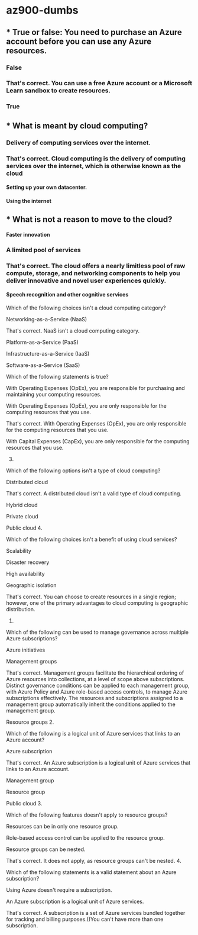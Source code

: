 # az900-dumbs

## * True or false: You need to purchase an Azure account before you can use any Azure resources.
### False
### That's correct. You can use a free Azure account or a Microsoft Learn sandbox to create resources.

### True


 ## * What is meant by cloud computing?

### Delivery of computing services over the internet.
### That's correct. Cloud computing is the delivery of computing services over the internet, which is otherwise known as the cloud

#### Setting up your own datacenter.

#### Using the internet


## * What is not a reason to move to the cloud?

#### Faster innovation

### A limited pool of services

### That's correct. The cloud offers a nearly limitless pool of raw compute, storage, and networking components to help you deliver innovative and novel user experiences quickly.

#### Speech recognition and other cognitive services




Which of the following choices isn't a cloud computing category?

Networking-as-a-Service (NaaS)

That's correct. NaaS isn't a cloud computing category.

Platform-as-a-Service (PaaS)

Infrastructure-as-a-Service (IaaS)

Software-as-a-Service (SaaS)





Which of the following statements is true?

With Operating Expenses (OpEx), you are responsible for purchasing and maintaining your computing resources.

With Operating Expenses (OpEx), you are only responsible for the computing resources that you use.

That's correct. With Operating Expenses (OpEx), you are only responsible for the computing resources that you use.

With Capital Expenses (CapEx), you are only responsible for the computing resources that you use.  


3.

Which of the following options isn't a type of cloud computing?

Distributed cloud

That's correct. A distributed cloud isn't a valid type of cloud computing.

Hybrid cloud

Private cloud

Public cloud
4.

Which of the following choices isn't a benefit of using cloud services?

Scalability

Disaster recovery

High availability

Geographic isolation

That's correct. You can choose to create resources in a single region; however, one of the primary advantages to cloud computing is geographic distribution.


1.

Which of the following can be used to manage governance across multiple Azure subscriptions?

Azure initiatives

Management groups

That's correct. Management groups facilitate the hierarchical ordering of Azure resources into collections, at a level of scope above subscriptions. Distinct governance conditions can be applied to each management group, with Azure Policy and Azure role-based access controls, to manage Azure subscriptions effectively. The resources and subscriptions assigned to a management group automatically inherit the conditions applied to the management group.

Resource groups
2.

Which of the following is a logical unit of Azure services that links to an Azure account?

Azure subscription

That's correct. An Azure subscription is a logical unit of Azure services that links to an Azure account.

Management group

Resource group

Public cloud
3.

Which of the following features doesn't apply to resource groups?

Resources can be in only one resource group.

Role-based access control can be applied to the resource group.

Resource groups can be nested.

That's correct. It does not apply, as resource groups can't be nested.
4.

Which of the following statements is a valid statement about an Azure subscription?

Using Azure doesn't require a subscription.

An Azure subscription is a logical unit of Azure services.

That's correct. A subscription is a set of Azure services bundled together for tracking and billing purposes.()You can't have more than one subscription.


